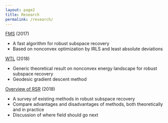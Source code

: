 ```yaml
---
layout: page2
title: Research
permalink: /research/
---
```


[FMS](https://twmaunu.github.io/research/FMS) (2017)
- A fast algorithm for robust subspace recovery
- Based on nonconvex optimization by IRLS and least absolute deviations

[WTL](https://twmaunu.github.io/WTL) (2018)
- Generic theoretical result on nonconvex energy landscape for robust subspace recovery 
- Geodesic gradient descent method

[Overview of RSR](https://twmaunu.github.io/rsr_review) (2018)
- A survey of existing methods in robust subspace recovery
- Compare advantages and disadvantages of methods, both theoretically and in practice
- Discussion of where field should go next
